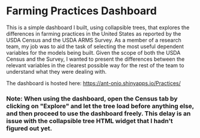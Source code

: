 # Farming Practices Dashboard

This is a simple dashboard I built, using collapsible trees, that explores the differences in farming practices in the United States as reported by the USDA Census and the USDA ARMS Survey. As a member of a research team, my job was to aid the task of selecting the most useful dependent variables for the models being built. Given the scope of both the USDA Census and the Survey, I wanted to present the differences between the relevant variables in the clearest possible way for the rest of the team to understand what they were dealing with. 

The dashboard is hosted here: https://ant-onio.shinyapps.io/Practices/

### Note: When using the dashboard, open the Census tab by clicking on "Explore" and let the tree load before anything else, and then proceed to use the dashboard freely. This delay is an issue with the collapsible tree HTML widget that I hadn't figured out yet. 
